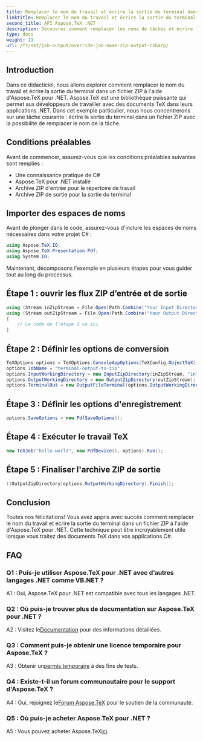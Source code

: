 ```yaml
---
title: Remplacer le nom du travail et écrire la sortie du terminal dans Zip (C#)
linktitle: Remplacer le nom du travail et écrire la sortie du terminal dans Zip (C#)
second_title: API Aspose.TeX .NET
description: Découvrez comment remplacer les noms de tâches et écrire la sortie du terminal dans un fichier ZIP à l'aide d'Aspose.TeX pour .NET. Guide étape par étape avec des exemples C#.
type: docs
weight: 11
url: /fr/net/job-output/override-job-name-zip-output-csharp/
---
```

## Introduction

Dans ce didacticiel, nous allons explorer comment remplacer le nom du travail et écrire la sortie du terminal dans un fichier ZIP à l'aide d'Aspose.TeX pour .NET. Aspose.TeX est une bibliothèque puissante qui permet aux développeurs de travailler avec des documents TeX dans leurs applications .NET. Dans cet exemple particulier, nous nous concentrerons sur une tâche courante : écrire la sortie du terminal dans un fichier ZIP avec la possibilité de remplacer le nom de la tâche.

## Conditions préalables

Avant de commencer, assurez-vous que les conditions préalables suivantes sont remplies :

- Une connaissance pratique de C#
- Aspose.TeX pour .NET installé
- Archive ZIP d'entrée pour le répertoire de travail
- Archive ZIP de sortie pour la sortie du terminal

## Importer des espaces de noms

Avant de plonger dans le code, assurez-vous d'inclure les espaces de noms nécessaires dans votre projet C# :

```csharp
using Aspose.TeX.IO;
using Aspose.TeX.Presentation.Pdf;
using System.IO;
```

Maintenant, décomposons l'exemple en plusieurs étapes pour vous guider tout au long du processus.

## Étape 1 : ouvrir les flux ZIP d’entrée et de sortie

```csharp
using (Stream inZipStream = File.Open(Path.Combine("Your Input Directory", "zip-in.zip"), FileMode.Open))
using (Stream outZipStream = File.Open(Path.Combine("Your Output Directory", "terminal-out-to-zip.zip"), FileMode.Create))
{
    // Le code de l'étape 1 va ici
}
```

## Étape 2 : Définir les options de conversion

```csharp
TeXOptions options = TeXOptions.ConsoleAppOptions(TeXConfig.ObjectTeX());
options.JobName = "terminal-output-to-zip";
options.InputWorkingDirectory = new InputZipDirectory(inZipStream, "in");
options.OutputWorkingDirectory = new OutputZipDirectory(outZipStream);
options.TerminalOut = new OutputFileTerminal(options.OutputWorkingDirectory);
```

## Étape 3 : Définir les options d'enregistrement

```csharp
options.SaveOptions = new PdfSaveOptions();
```

## Étape 4 : Exécuter le travail TeX

```csharp
new TeXJob("hello-world", new PdfDevice(), options).Run();
```

## Étape 5 : Finaliser l'archive ZIP de sortie

```csharp
((OutputZipDirectory)options.OutputWorkingDirectory).Finish();
```

## Conclusion

Toutes nos félicitations! Vous avez appris avec succès comment remplacer le nom du travail et écrire la sortie du terminal dans un fichier ZIP à l'aide d'Aspose.TeX pour .NET. Cette technique peut être incroyablement utile lorsque vous traitez des documents TeX dans vos applications C#.

## FAQ

### Q1 : Puis-je utiliser Aspose.TeX pour .NET avec d’autres langages .NET comme VB.NET ?

A1 : Oui, Aspose.TeX pour .NET est compatible avec tous les langages .NET.

### Q2 : Où puis-je trouver plus de documentation sur Aspose.TeX pour .NET ?

 A2 : Visitez le[Documentation](https://reference.aspose.com/tex/net/) pour des informations détaillées.

### Q3 : Comment puis-je obtenir une licence temporaire pour Aspose.TeX ?

 A3 : Obtenir un[permis temporaire](https://purchase.aspose.com/temporary-license/) à des fins de tests.

### Q4 : Existe-t-il un forum communautaire pour le support d'Aspose.TeX ?

 A4 : Oui, rejoignez le[Forum Aspose.TeX](https://forum.aspose.com/c/tex/47) pour le soutien de la communauté.

### Q5 : Où puis-je acheter Aspose.TeX pour .NET ?

 A5 : Vous pouvez acheter Aspose.TeX[ici](https://purchase.aspose.com/buy).